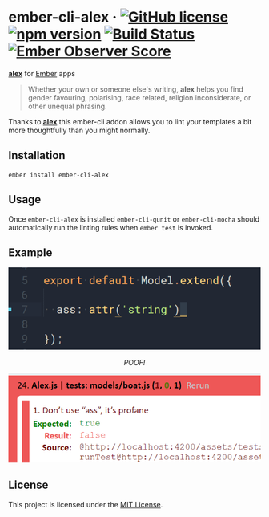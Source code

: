 # ember-cli-alex &middot; [![GitHub license](https://img.shields.io/badge/license-MIT-blue.svg)](https://github.com/yohanmishkin/ember-cli-alex/blob/master/LICENSE.md) [![npm version](https://badge.fury.io/js/ember-cli-alex.svg)](http://badge.fury.io/js/ember-cli-alex) [![Build Status](https://travis-ci.org/yohanmishkin/ember-cli-alex.svg?branch=master)](https://travis-ci.org/yohanmishkin/ember-cli-alex)  [![Ember Observer Score](https://emberobserver.com/badges/ember-cli-alex.svg)](https://emberobserver.com/addons/ember-cli-alex)

**[alex](http://alexjs.com/)** for [Ember](http://ember-cli.com/) apps

> Whether your own or someone else's writing, **alex** helps you find gender favouring, polarising, race related, religion inconsiderate, or other unequal phrasing.

Thanks to **[alex](http://alexjs.com/)** this ember-cli addon allows you to lint your templates a bit more thoughtfully than you might normally.


Installation
------------------------------------------------------------------------------

```
ember install ember-cli-alex
```


Usage
------------------------------------------------------------------------------

Once `ember-cli-alex` is installed `ember-cli-qunit` or `ember-cli-mocha` should automatically run the linting rules when `ember test` is invoked.


Example
------------------------------------------------------------------------------
<p align='center'>
  <img src='https://raw.githubusercontent.com/yohanmishkin/ember-cli-alex/master/model.PNG' alt='profane model'>
</p>
<p align='center'>
  <i>POOF!</i>
</p>
<p align='center'>
  <img src='https://raw.githubusercontent.com/yohanmishkin/ember-cli-alex/master/test.PNG' alt='alex test'>
</p>


License
------------------------------------------------------------------------------

This project is licensed under the [MIT License](LICENSE.md).
